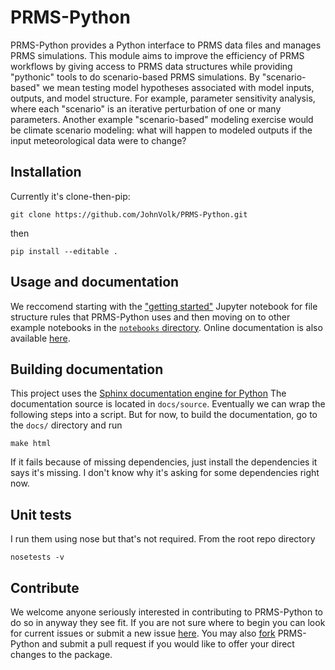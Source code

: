 # PRMS-Python

PRMS-Python provides a Python interface to PRMS data files and manages 
PRMS simulations. This module aims to improve the efficiency of PRMS 
workflows by giving access to PRMS data structures while providing 
"pythonic" tools to do scenario-based PRMS simulations. By 
"scenario-based" we mean testing model hypotheses associated with model 
inputs, outputs, and model structure. For example, parameter sensitivity 
analysis, where each "scenario" is an iterative perturbation of one or 
many parameters. Another example "scenario-based" modeling exercise 
would be climate scenario modeling: what will happen to modeled outputs 
if the input meteorological data were to change?



## Installation

Currently it's clone-then-pip:

```
git clone https://github.com/JohnVolk/PRMS-Python.git
```

then

```
pip install --editable .
```
## Usage and documentation

We reccomend starting with the ["getting started"](https://github.com/JohnVolk/PRMS-Python/blob/master/notebooks/getting_started.ipynb) 
Jupyter notebook for file structure rules that PRMS-Python uses and then
moving on to other example notebooks in the [`notebooks` directory](https://github.com/JohnVolk/PRMS-Python/tree/master/notebooks). Online documentation is also available [here](https://prms-python.github.io/docs/).

## Building documentation

This project uses the [Sphinx documentation engine for Python]()
The documentation source is located in `docs/source`. Eventually we can
wrap the following steps into a script. But for now, to build the
documentation, go to the `docs/` directory and run

```
make html
```

If it fails because of missing dependencies, just install the dependencies 
it says it's missing. I don't know why it's asking for some dependencies
right now.


<!---  commented the modification of online docs for now

If it succeds and this is your first time making the html docs you will see a 
new directory, `build/html`. If this is the first time you've 
built and updated the documentation you'll need to run this first

```
git remote add docs http://github.com/PRMS-Python/docs
```

Now, we'll create a branch that consists solely 
of this built html by running the following command from the root of the 
PRMS-Python documentation directory

```
git checkout -b new-docs \
    && git add -f docs/build/html \
    && git commit -m"built updated docs" \
    && git filter-branch -f --prune-empty --subdirectory-filter docs/build/html new-docs \
    && git push -u docs HEAD:new-docs
```

This pushed the newly built documentation to the `PRMS-Python/docs` repository.
Now we just have to move the new branch you pushed to GitHub to be the
`gh-pages` branch.

First, change directories to the PRMS-Python/docs repository. Then,

```
git fetch origin \
    && git checkout new-docs \
    && git push --delete gh-pages \
    && git push -u origin HEAD:gh-pages \
    && git push --delete origin new-docs \
    && git branch -D new-docs
```

-->


## Unit tests

I run them using nose but that's not required. From the root repo directory

```
nosetests -v
```

## Contribute

We welcome anyone seriously interested in contributing to PRMS-Python to do so in anyway they see fit. If you are not sure where to begin you can look for current issues or submit a new issue [here](https://github.com/JohnVolk/PRMS-Python/issues). You may also [fork](https://help.github.com/articles/fork-a-repo/) PRMS-Python and submit a pull request if you would like to offer your direct changes to the package. 

<!---  commented until paper accepted

## Citing PRMS-Python

If you use PRMS-Python for published work we ask that you cite it as follows:

-->
